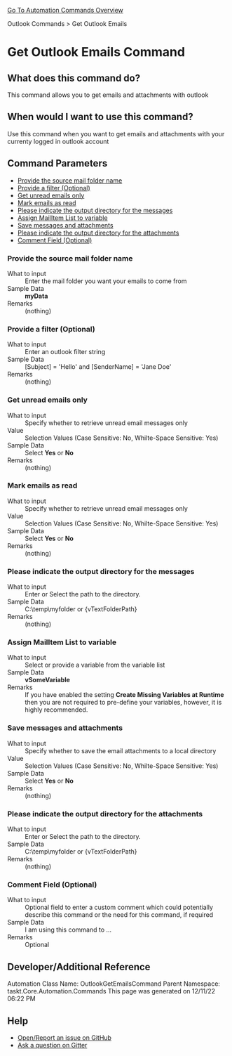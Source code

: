 <!--TITLE: Get Outlook Emails Command -->
<!-- SUBTITLE: a command in the Outlook Commands group. -->
[Go To Automation Commands Overview](/automation-commands.md)


Outlook Commands &gt; Get Outlook Emails


# Get Outlook Emails Command


## What does this command do?
This command allows you to get emails and attachments with outlook


## When would I want to use this command?
Use this command when you want to get emails and attachments with your currenty logged in outlook account


## Command Parameters
- [Provide the source mail folder name](#param_0)
- [Provide a filter (Optional)](#param_1)
- [Get unread emails only](#param_2)
- [Mark emails as read](#param_3)
- [Please indicate the output directory for the messages](#param_4)
- [Assign MailItem List to variable](#param_5)
- [Save messages and attachments](#param_6)
- [Please indicate the output directory for the attachments](#param_7)
- [Comment Field (Optional)](#param_8)


<a id="param_0"></a>
### Provide the source mail folder name


<dl>
<dt>What to input</dt><dd>Enter the mail folder you want your emails to come from</dd>
<dt></dt><dd></dd>
<dt>Sample Data</dt><dd><strong>myData</strong></dd>
<dt>Remarks</dt><dd>(nothing)</dd>
</dl>




<a id="param_1"></a>
### Provide a filter (Optional)


<dl>
<dt>What to input</dt><dd>Enter an outlook filter string</dd>
<dt></dt><dd></dd>
<dt>Sample Data</dt><dd>[Subject] = 'Hello' and [SenderName] = 'Jane Doe'</dd>
<dt>Remarks</dt><dd>(nothing)</dd>
</dl>




<a id="param_2"></a>
### Get unread emails only


<dl>
<dt>What to input</dt><dd>Specify whether to retrieve unread email messages only</dd>
<dt>Value</dt><dd>Selection Values (Case Sensitive: No, Whilte-Space Sensitive: Yes)</dd>
<dt>Sample Data</dt><dd>Select <strong>Yes</strong> or <strong>No</strong></dd>
<dt>Remarks</dt><dd>(nothing)</dd>
</dl>




<a id="param_3"></a>
### Mark emails as read


<dl>
<dt>What to input</dt><dd>Specify whether to retrieve unread email messages only</dd>
<dt>Value</dt><dd>Selection Values (Case Sensitive: No, Whilte-Space Sensitive: Yes)</dd>
<dt>Sample Data</dt><dd>Select <strong>Yes</strong> or <strong>No</strong></dd>
<dt>Remarks</dt><dd>(nothing)</dd>
</dl>




<a id="param_4"></a>
### Please indicate the output directory for the messages


<dl>
<dt>What to input</dt><dd>Enter or Select the path to the directory.</dd>
<dt></dt><dd></dd>
<dt>Sample Data</dt><dd>C:\temp\myfolder or {vTextFolderPath}</dd>
<dt>Remarks</dt><dd>(nothing)</dd>
</dl>




<a id="param_5"></a>
### Assign MailItem List to variable


<dl>
<dt>What to input</dt><dd>Select or provide a variable from the variable list</dd>
<dt></dt><dd></dd>
<dt>Sample Data</dt><dd><strong>vSomeVariable</strong></dd>
<dt>Remarks</dt><dd>If you have enabled the setting <strong>Create Missing Variables at Runtime</strong> then you are not required to pre-define your variables, however, it is highly recommended.</dd>
</dl>




<a id="param_6"></a>
### Save messages and attachments


<dl>
<dt>What to input</dt><dd>Specify whether to save the email attachments to a local directory</dd>
<dt>Value</dt><dd>Selection Values (Case Sensitive: No, Whilte-Space Sensitive: Yes)</dd>
<dt>Sample Data</dt><dd>Select <strong>Yes</strong> or <strong>No</strong></dd>
<dt>Remarks</dt><dd>(nothing)</dd>
</dl>




<a id="param_7"></a>
### Please indicate the output directory for the attachments


<dl>
<dt>What to input</dt><dd>Enter or Select the path to the directory.</dd>
<dt></dt><dd></dd>
<dt>Sample Data</dt><dd>C:\temp\myfolder or {vTextFolderPath}</dd>
<dt>Remarks</dt><dd>(nothing)</dd>
</dl>




<a id="param_8"></a>
### Comment Field (Optional)


<dl>
<dt>What to input</dt><dd>Optional field to enter a custom comment which could potentially describe this command or the need for this command, if required</dd>
<dt></dt><dd></dd>
<dt>Sample Data</dt><dd>I am using this command to ...</dd>
<dt>Remarks</dt><dd>Optional</dd>
</dl>




## Developer/Additional Reference
Automation Class Name: OutlookGetEmailsCommand
Parent Namespace: taskt.Core.Automation.Commands
This page was generated on 12/11/22 06:22 PM


## Help
- [Open/Report an issue on GitHub](https://github.com/saucepleez/taskt/issues/new)
- [Ask a question on Gitter](https://gitter.im/taskt-rpa/Lobby)
